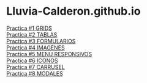 # Lluvia-Calderon.github.io
<a href="https://Lluvia-Calderon.github.io/Practica1bootsrap.html">Practica #1 GRIDS</a><br> 
<a href="https://Lluvia-Calderon.github.io/practica #2 bootstrap tablas.html">Practica #2 TABLAS</a><br>
<a href="https://Lluvia-Calderon.github.io/practicabootstrap.html">Practica #3 FORMULARIOS</a><br>
<a href="https://">Practica #4 IMAGENES</a><br>
<a href="https://">Practica #5 MENU RESPONSIVOS </a><br>
<a href="https://Lluvia-Calderon.github.io/Practica6.html">Practica #6 ICONOS</a><br>
<a href="https://Lluvia-Calderon.github.io/carrusel bootstrap #7.html">Practica #7 CARRUSEL</a><br>
<a href="https://Lluvia-Calderon.github.io/Practica #8.-Modales en bootstrap.-Modales en bootstrap.html">Practica #8 MODALES</a><br>

  

